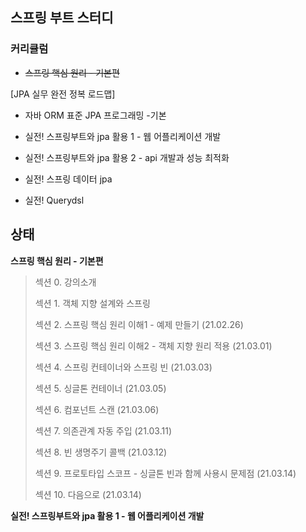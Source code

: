 ## 스프링 부트 스터디



### 커리큘럼



* ~~스프링 핵심 원리 - 기본편~~

 

 [JPA 실무 완전 정복 로드맵]

  * 자바 ORM 표준 JPA 프로그래밍 -기본

  * 실전! 스프링부트와 jpa 활용 1 - 웹 어플리케이션 개발
  * 실전! 스프링부트와 jpa 활용 2 - api 개발과 성능 최적화
  * 실전! 스프링 데이터 jpa
  * 실전! Querydsl



## 상태

**스프링 핵심 원리 - 기본편**

> 섹션 0. 강의소개
>
> 섹션 1. 객체 지향 설계와 스프링
>
> 섹션 2. 스프링 핵심 원리 이해1 - 예제 만들기 (21.02.26)
>
> 섹션 3. 스프링 핵심 원리 이해2 - 객체 지향 원리 적용 (21.03.01)
>
> 섹션 4. 스프링 컨테이너와 스프링 빈 (21.03.03)
>
> 섹션 5. 싱글톤 컨테이너 (21.03.05)
>
> 섹션 6. 컴포넌트 스캔 (21.03.06)
>
> 섹션 7. 의존관계 자동 주입 (21.03.11)
>
> 섹션 8. 빈 생명주기 콜백 (21.03.12)
>
> 섹션 9. 프로토타입 스코프 - 싱글톤 빈과 함께 사용시 문제점 (21.03.14)
>
> 섹션 10. 다음으로 (21.03.14)



**실전! 스프링부트와 jpa 활용 1 - 웹 어플리케이션 개발**

> 